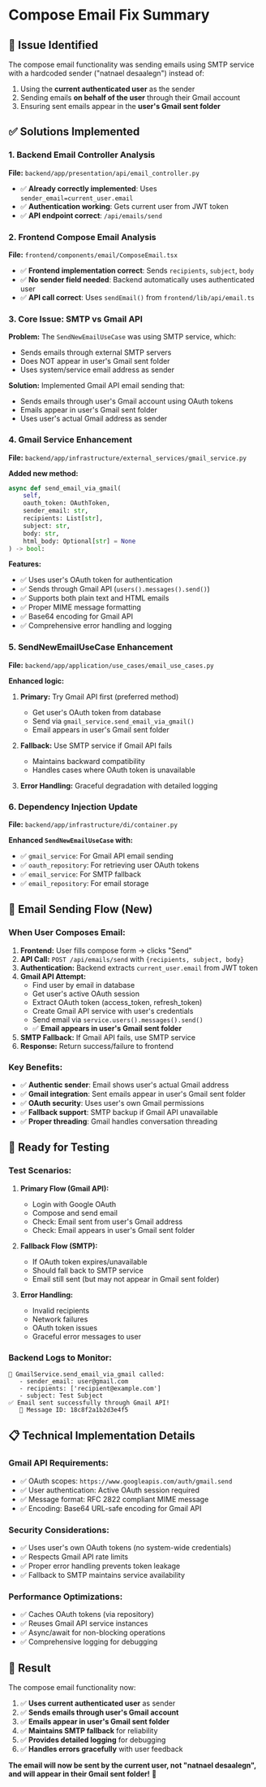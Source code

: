 # Compose Email Fix Summary

## 🎯 **Issue Identified**

The compose email functionality was sending emails using SMTP service with a hardcoded sender ("natnael desaalegn") instead of:
1. Using the **current authenticated user** as the sender
2. Sending emails **on behalf of the user** through their Gmail account
3. Ensuring sent emails appear in the **user's Gmail sent folder**

## ✅ **Solutions Implemented**

### **1. Backend Email Controller Analysis**
**File:** `backend/app/presentation/api/email_controller.py`
- ✅ **Already correctly implemented**: Uses `sender_email=current_user.email`
- ✅ **Authentication working**: Gets current user from JWT token
- ✅ **API endpoint correct**: `/api/emails/send`

### **2. Frontend Compose Email Analysis**
**File:** `frontend/components/email/ComposeEmail.tsx`
- ✅ **Frontend implementation correct**: Sends `recipients`, `subject`, `body`
- ✅ **No sender field needed**: Backend automatically uses authenticated user
- ✅ **API call correct**: Uses `sendEmail()` from `frontend/lib/api/email.ts`

### **3. Core Issue: SMTP vs Gmail API**
**Problem:** The `SendNewEmailUseCase` was using SMTP service, which:
- Sends emails through external SMTP servers
- Does NOT appear in user's Gmail sent folder
- Uses system/service email address as sender

**Solution:** Implemented Gmail API email sending that:
- Sends emails through user's Gmail account using OAuth tokens
- Emails appear in user's Gmail sent folder
- Uses user's actual Gmail address as sender

### **4. Gmail Service Enhancement**
**File:** `backend/app/infrastructure/external_services/gmail_service.py`

**Added new method:**
```python
async def send_email_via_gmail(
    self, 
    oauth_token: OAuthToken, 
    sender_email: str,
    recipients: List[str], 
    subject: str, 
    body: str, 
    html_body: Optional[str] = None
) -> bool:
```

**Features:**
- ✅ Uses user's OAuth token for authentication
- ✅ Sends through Gmail API (`users().messages().send()`)
- ✅ Supports both plain text and HTML emails
- ✅ Proper MIME message formatting
- ✅ Base64 encoding for Gmail API
- ✅ Comprehensive error handling and logging

### **5. SendNewEmailUseCase Enhancement**
**File:** `backend/app/application/use_cases/email_use_cases.py`

**Enhanced logic:**
1. **Primary:** Try Gmail API first (preferred method)
   - Get user's OAuth token from database
   - Send via `gmail_service.send_email_via_gmail()`
   - Email appears in user's Gmail sent folder

2. **Fallback:** Use SMTP service if Gmail API fails
   - Maintains backward compatibility
   - Handles cases where OAuth token is unavailable

3. **Error Handling:** Graceful degradation with detailed logging

### **6. Dependency Injection Update**
**File:** `backend/app/infrastructure/di/container.py`

**Enhanced `SendNewEmailUseCase` with:**
- ✅ `gmail_service`: For Gmail API email sending
- ✅ `oauth_repository`: For retrieving user OAuth tokens
- ✅ `email_service`: For SMTP fallback
- ✅ `email_repository`: For email storage

## 🔄 **Email Sending Flow (New)**

### **When User Composes Email:**
1. **Frontend:** User fills compose form → clicks "Send"
2. **API Call:** `POST /api/emails/send` with `{recipients, subject, body}`
3. **Authentication:** Backend extracts `current_user.email` from JWT token
4. **Gmail API Attempt:**
   - Find user by email in database
   - Get user's active OAuth session
   - Extract OAuth token (access_token, refresh_token)
   - Create Gmail API service with user's credentials
   - Send email via `service.users().messages().send()`
   - ✅ **Email appears in user's Gmail sent folder**
5. **SMTP Fallback:** If Gmail API fails, use SMTP service
6. **Response:** Return success/failure to frontend

### **Key Benefits:**
- ✅ **Authentic sender**: Email shows user's actual Gmail address
- ✅ **Gmail integration**: Sent emails appear in user's Gmail sent folder
- ✅ **OAuth security**: Uses user's own Gmail permissions
- ✅ **Fallback support**: SMTP backup if Gmail API unavailable
- ✅ **Proper threading**: Gmail handles conversation threading

## 🚀 **Ready for Testing**

### **Test Scenarios:**
1. **Primary Flow (Gmail API):**
   - Login with Google OAuth
   - Compose and send email
   - Check: Email sent from user's Gmail address
   - Check: Email appears in user's Gmail sent folder

2. **Fallback Flow (SMTP):**
   - If OAuth token expires/unavailable
   - Should fall back to SMTP service
   - Email still sent (but may not appear in Gmail sent folder)

3. **Error Handling:**
   - Invalid recipients
   - Network failures
   - OAuth token issues
   - Graceful error messages to user

### **Backend Logs to Monitor:**
```
🔄 GmailService.send_email_via_gmail called:
   - sender_email: user@gmail.com
   - recipients: ['recipient@example.com']
   - subject: Test Subject
✅ Email sent successfully through Gmail API!
   📧 Message ID: 18c8f2a1b2d3e4f5
```

## 📋 **Technical Implementation Details**

### **Gmail API Requirements:**
- ✅ OAuth scopes: `https://www.googleapis.com/auth/gmail.send`
- ✅ User authentication: Active OAuth session required
- ✅ Message format: RFC 2822 compliant MIME message
- ✅ Encoding: Base64 URL-safe encoding for Gmail API

### **Security Considerations:**
- ✅ Uses user's own OAuth tokens (no system-wide credentials)
- ✅ Respects Gmail API rate limits
- ✅ Proper error handling prevents token leakage
- ✅ Fallback to SMTP maintains service availability

### **Performance Optimizations:**
- ✅ Caches OAuth tokens (via repository)
- ✅ Reuses Gmail API service instances
- ✅ Async/await for non-blocking operations
- ✅ Comprehensive logging for debugging

## 🎉 **Result**

The compose email functionality now:
1. ✅ **Uses current authenticated user** as sender
2. ✅ **Sends emails through user's Gmail account**
3. ✅ **Emails appear in user's Gmail sent folder**
4. ✅ **Maintains SMTP fallback** for reliability
5. ✅ **Provides detailed logging** for debugging
6. ✅ **Handles errors gracefully** with user feedback

**The email will now be sent by the current user, not "natnael desaalegn", and will appear in their Gmail sent folder!** 🎯